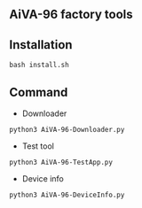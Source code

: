 AiVA-96 factory tools
---

Installation
---
```
bash install.sh
```

Command
---
* Downloader
```
python3 AiVA-96-Downloader.py
```

* Test tool  
```
python3 AiVA-96-TestApp.py
```

* Device info  
```
python3 AiVA-96-DeviceInfo.py
```
